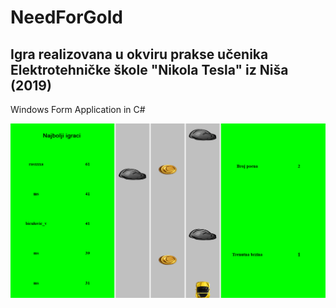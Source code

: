 # NeedForGold
## Igra realizovana u okviru prakse učenika Elektrotehničke škole "Nikola Tesla" iz Niša (2019)
Windows Form Application in C#

![alt text](https://raw.githubusercontent.com/5ar5kovic/NeedForGold/master/needForGold.png)

